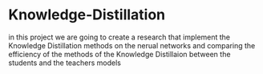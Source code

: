 # Knowledge-Distillation
in this project we are going to create a research that implement the Knowledge Distillation methods on the nerual networks and comparing the efficiency of the methods of the Knowledge Distillaion between the students and the teachers models 
